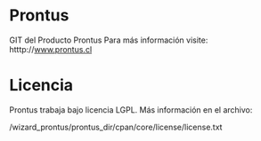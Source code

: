 Prontus
=======

GIT del Producto Prontus
Para más información visite: htttp://www.prontus.cl


Licencia
========

Prontus trabaja bajo licencia LGPL.
Más información en el archivo:

/wizard_prontus/prontus_dir/cpan/core/license/license.txt
